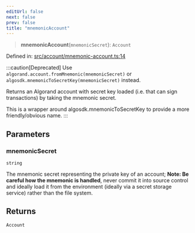 ```yaml
---
editUrl: false
next: false
prev: false
title: "mnemonicAccount"
---
```


> **mnemonicAccount**(`mnemonicSecret`): `Account`

Defined in: [src/account/mnemonic-account.ts:14](https://github.com/algorandfoundation/algokit-utils-ts/blob/e57e96ab17213653e656688e8d7251c0107554cf/src/account/mnemonic-account.ts#L14)

:::caution[Deprecated]
Use `algorand.account.fromMnemonic(mnemonicSecret)` or `algosdk.mnemonicToSecretKey(mnemonicSecret)` instead.

Returns an Algorand account with secret key loaded (i.e. that can sign transactions) by taking the mnemonic secret.

This is a wrapper around algosdk.mnemonicToSecretKey to provide a more friendly/obvious name.
:::

## Parameters

### mnemonicSecret

`string`

The mnemonic secret representing the private key of an account; **Note: Be careful how the mnemonic is handled**,
 never commit it into source control and ideally load it from the environment (ideally via a secret storage service) rather than the file system.

## Returns

`Account`
